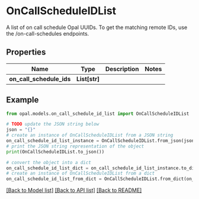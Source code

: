 # OnCallScheduleIDList

A list of on call schedule Opal UUIDs. To get the matching remote IDs, use the /on-call-schedules endpoints.

## Properties

Name | Type | Description | Notes
------------ | ------------- | ------------- | -------------
**on_call_schedule_ids** | **List[str]** |  | 

## Example

```python
from opal.models.on_call_schedule_id_list import OnCallScheduleIDList

# TODO update the JSON string below
json = "{}"
# create an instance of OnCallScheduleIDList from a JSON string
on_call_schedule_id_list_instance = OnCallScheduleIDList.from_json(json)
# print the JSON string representation of the object
print(OnCallScheduleIDList.to_json())

# convert the object into a dict
on_call_schedule_id_list_dict = on_call_schedule_id_list_instance.to_dict()
# create an instance of OnCallScheduleIDList from a dict
on_call_schedule_id_list_from_dict = OnCallScheduleIDList.from_dict(on_call_schedule_id_list_dict)
```
[[Back to Model list]](../README.md#documentation-for-models) [[Back to API list]](../README.md#documentation-for-api-endpoints) [[Back to README]](../README.md)


